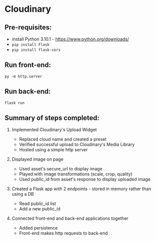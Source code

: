 # Cloudinary

## Pre-requisites:
- install Python 3.10.1 - https://www.python.org/downloads/
- `pip install Flask`
- `pip install flask-cors`

## Run front-end:
```
py -m http.server
```

## Run back-end:
```
flask run
```

## Summary of steps completed:
1. Implemented Cloudinary's Upload Widget
    - Replaced cloud name and created a preset
    - Verified successful upload to Cloudinary's Media Library
    - Hosted using a simple http server

2. Displayed image on page
    - Used asset's secure_url to display image
    - Played with image transformations (scale, crop, quality)
    - Used public_id from asset's response to display uploaded image 

3. Created a Flask app with 2 endpoints - stored in memory rather than using a DB
    - Read public_id list
    - Add a new public_id

4. Connected front-end and back-end applications together
    - Added persistence
    - Front-end makes http requests to back-end
